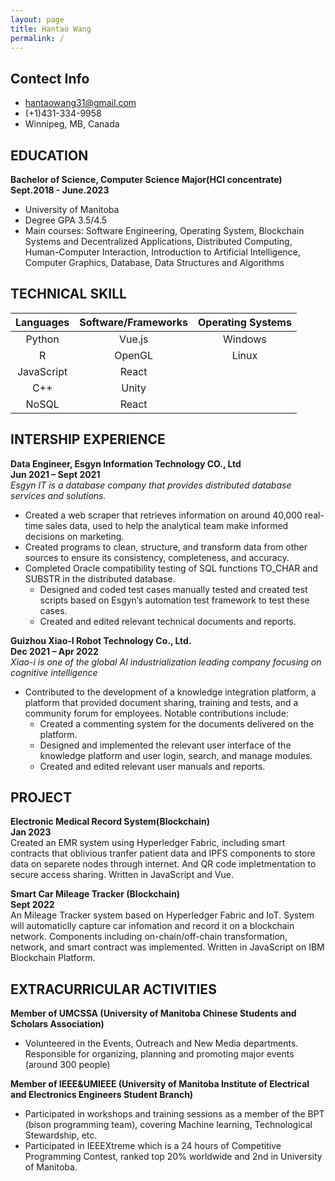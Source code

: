 ```yaml
---
layout: page
title: Hantao Wang
permalink: /
---
```

## Contect Info
- <hantaowang31@gmail.com>
- (+1)431-334-9958
- Winnipeg, MB, Canada

## EDUCATION
**Bachelor of Science, Computer Science Major(HCI concentrate)** **Sept.2018 - June.2023**
- University of Manitoba
- Degree GPA 3.5/4.5
- Main courses: Software Engineering, Operating System, Blockchain Systems and Decentralized Applications, Distributed Computing, Human-Computer Interaction, Introduction to Artificial Intelligence, Computer Graphics, Database, Data Structures and Algorithms

## TECHNICAL SKILL

|  Languages  |  Software/Frameworks  |  Operating Systems  |   
|:--------:|:---------:  |  :---------:  |
| Python | Vue.js  | Windows |
|    R   | OpenGL  | Linux   |  
| JavaScript | React |       |
| C++        | Unity |       |
| NoSQL      | React |       |

## INTERSHIP EXPERIENCE
**Data Engineer, Esgyn Information Technology CO., Ltd<br> Jun 2021 – Sept 2021**<br>
*Esgyn IT is a database company that provides distributed database services and solutions.*
- Created a web scraper that retrieves information on around 40,000 real-time sales data, used to help the analytical team make informed decisions on marketing.
- Created programs to clean, structure, and transform data from other sources to ensure its consistency, completeness, and accuracy.
- Completed Oracle compatibility testing of SQL functions TO_CHAR and SUBSTR in the distributed database.
  - Designed and coded test cases manually tested and created test scripts based on Esgyn’s automation test framework to test these cases.
  - Created and edited relevant technical documents and reports.

**Guizhou Xiao-I Robot Technology Co., Ltd. <br>Dec 2021 – Apr 2022**<br>
*Xiao-i is one of the global AI industrialization leading company focusing on cognitive intelligence*
- Contributed to the development of a knowledge integration platform, a platform that provided document sharing, training and tests, and a community forum for employees.
Notable contributions include:
    - Created a commenting system for the documents delivered on the platform.
    - Designed and implemented the relevant user interface of the knowledge platform and user login, search, and manage modules.
    - Created and edited relevant user manuals and reports.

## PROJECT
**Electronic Medical Record System(Blockchain)** </br>
**Jan 2023**
<br>
Created an EMR system using Hyperledger Fabric, including smart contracts that oblivious tranfer patient data and IPFS components to store data on separete nodes through internet. And QR code impletmentation to secure access sharing. Written in JavaScript and Vue.

**Smart Car Mileage Tracker (Blockchain)**</br>
**Sept 2022**
<br>
An Mileage Tracker system based on Hyperledger Fabric and IoT. System will automaticlly capture car infomation and record it on a blockchain network. Components including on-chain/off-chain transformation, network, and smart contract was implemented. Written in JavaScript on IBM Blockchain Platform.

## EXTRACURRICULAR ACTIVITIES
**Member of UMCSSA (University of Manitoba Chinese Students and Scholars Association)**
-   Volunteered in the Events, Outreach and New Media departments. Responsible for organizing, planning and promoting major events (around 300 people)

**Member of IEEE&UMIEEE (University of Manitoba Institute of Electrical and Electronics Engineers Student Branch)**
- Participated in workshops and training sessions as a member of the BPT (bison programming team), covering Machine learning, Technological Stewardship, etc.
- Participated in IEEEXtreme which is a 24 hours of Competitive Programming Contest, ranked top 20% worldwide and 2nd in University of Manitoba.
